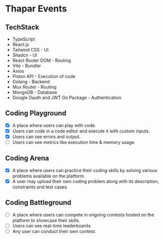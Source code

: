 # Thapar Events

## TechStack

- TypeScript
- React.js
- Tailwind CSS - UI
- Shadcn - UI
- React Router DOM - Routing
- Vite - Bundler
- Axios
- Piston API - Execution of code
- Golang - Backend
- Mux Router - Routing
- MongoDB - Database
- Google Oauth and JWT Go Package - Authentication

## Coding Playground

- [x] A place where users can play with code.
- [x] Users can code in a code editor and execute it with custom inputs.
- [x] Users can see errors and output.
- [ ] Users can see metrics like execution time & memory usage.

## Coding Arena

- [x] A place where users can practice their coding skills by solving various problems
      available on the platform.
- [x] A user may upload their own coding problem along with its description, constraints
      and test cases.

## Coding Battleground

- [ ] A place where users can compete in ongoing contests hosted on the platform to
      showcase their skills.
- [ ] Users can see real-time leaderboards.
- [ ] Any user can conduct their own contest.
